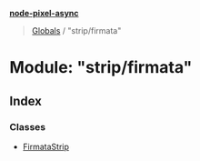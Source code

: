 **[node-pixel-async](../README.md)**

> [Globals](../globals.md) / "strip/firmata"

# Module: "strip/firmata"

## Index

### Classes

* [FirmataStrip](../classes/_strip_firmata_.firmatastrip.md)
